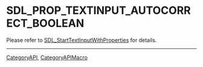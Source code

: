 # SDL_PROP_TEXTINPUT_AUTOCORRECT_BOOLEAN

Please refer to [SDL_StartTextInputWithProperties](SDL_StartTextInputWithProperties) for details.

----
[CategoryAPI](CategoryAPI), [CategoryAPIMacro](CategoryAPIMacro)

